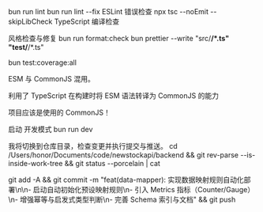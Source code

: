 bun run lint
bun run lint --fix   ESLint 错误检查
npx tsc --noEmit --skipLibCheck  TypeScript 编译检查

风格检查与修复
 bun run format:check
 bun prettier --write "src/**/*.ts" "test/**/*.ts"


bun test:coverage:all

 ESM 与 CommonJS  混用。

 利用了 TypeScript 在构建时将 ESM 语法转译为 CommonJS 的能力

 项目应该是使用的 CommonJS！

 启动 开发模式
 bun run dev


我将切换到仓库目录，检查变更并执行提交与推送。
cd /Users/honor/Documents/code/newstockapi/backend && git rev-parse --is-inside-work-tree && git status --porcelain | cat

git add -A && git commit -m "feat(data-mapper): 实现数据映射规则自动化部署\n\n- 启动自动初始化预设映射规则\n- 引入 Metrics 指标（Counter/Gauge）\n- 增强幂等与启发式类型判断\n- 完善 Schema 索引与文档" && git push

